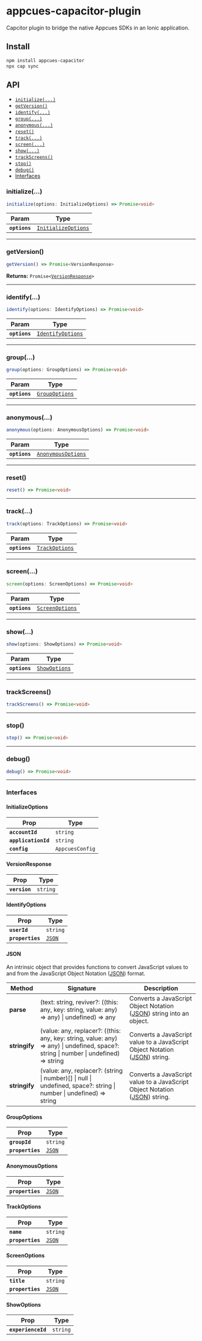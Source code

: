 # appcues-capacitor-plugin

Capcitor plugin to bridge the native Appcues SDKs in an Ionic application.

## Install

```bash
npm install appcues-capacitor
npx cap sync
```

## API

<docgen-index>

* [`initialize(...)`](#initialize)
* [`getVersion()`](#getversion)
* [`identify(...)`](#identify)
* [`group(...)`](#group)
* [`anonymous(...)`](#anonymous)
* [`reset()`](#reset)
* [`track(...)`](#track)
* [`screen(...)`](#screen)
* [`show(...)`](#show)
* [`trackScreens()`](#trackscreens)
* [`stop()`](#stop)
* [`debug()`](#debug)
* [Interfaces](#interfaces)

</docgen-index>

<docgen-api>
<!--Update the source file JSDoc comments and rerun docgen to update the docs below-->

### initialize(...)

```typescript
initialize(options: InitializeOptions) => Promise<void>
```

| Param         | Type                                                            |
| ------------- | --------------------------------------------------------------- |
| **`options`** | <code><a href="#initializeoptions">InitializeOptions</a></code> |

--------------------


### getVersion()

```typescript
getVersion() => Promise<VersionResponse>
```

**Returns:** <code>Promise&lt;<a href="#versionresponse">VersionResponse</a>&gt;</code>

--------------------


### identify(...)

```typescript
identify(options: IdentifyOptions) => Promise<void>
```

| Param         | Type                                                        |
| ------------- | ----------------------------------------------------------- |
| **`options`** | <code><a href="#identifyoptions">IdentifyOptions</a></code> |

--------------------


### group(...)

```typescript
group(options: GroupOptions) => Promise<void>
```

| Param         | Type                                                  |
| ------------- | ----------------------------------------------------- |
| **`options`** | <code><a href="#groupoptions">GroupOptions</a></code> |

--------------------


### anonymous(...)

```typescript
anonymous(options: AnonymousOptions) => Promise<void>
```

| Param         | Type                                                          |
| ------------- | ------------------------------------------------------------- |
| **`options`** | <code><a href="#anonymousoptions">AnonymousOptions</a></code> |

--------------------


### reset()

```typescript
reset() => Promise<void>
```

--------------------


### track(...)

```typescript
track(options: TrackOptions) => Promise<void>
```

| Param         | Type                                                  |
| ------------- | ----------------------------------------------------- |
| **`options`** | <code><a href="#trackoptions">TrackOptions</a></code> |

--------------------


### screen(...)

```typescript
screen(options: ScreenOptions) => Promise<void>
```

| Param         | Type                                                    |
| ------------- | ------------------------------------------------------- |
| **`options`** | <code><a href="#screenoptions">ScreenOptions</a></code> |

--------------------


### show(...)

```typescript
show(options: ShowOptions) => Promise<void>
```

| Param         | Type                                                |
| ------------- | --------------------------------------------------- |
| **`options`** | <code><a href="#showoptions">ShowOptions</a></code> |

--------------------


### trackScreens()

```typescript
trackScreens() => Promise<void>
```

--------------------


### stop()

```typescript
stop() => Promise<void>
```

--------------------


### debug()

```typescript
debug() => Promise<void>
```

--------------------


### Interfaces


#### InitializeOptions

| Prop                | Type                       |
| ------------------- | -------------------------- |
| **`accountId`**     | <code>string</code>        |
| **`applicationId`** | <code>string</code>        |
| **`config`**        | <code>AppcuesConfig</code> |


#### VersionResponse

| Prop          | Type                |
| ------------- | ------------------- |
| **`version`** | <code>string</code> |


#### IdentifyOptions

| Prop             | Type                                  |
| ---------------- | ------------------------------------- |
| **`userId`**     | <code>string</code>                   |
| **`properties`** | <code><a href="#json">JSON</a></code> |


#### JSON

An intrinsic object that provides functions to convert JavaScript values to and from the JavaScript Object Notation (<a href="#json">JSON</a>) format.

| Method        | Signature                                                                                                                                  | Description                                                                                    |
| ------------- | ------------------------------------------------------------------------------------------------------------------------------------------ | ---------------------------------------------------------------------------------------------- |
| **parse**     | (text: string, reviver?: ((this: any, key: string, value: any) =&gt; any) \| undefined) =&gt; any                                          | Converts a JavaScript Object Notation (<a href="#json">JSON</a>) string into an object.        |
| **stringify** | (value: any, replacer?: ((this: any, key: string, value: any) =&gt; any) \| undefined, space?: string \| number \| undefined) =&gt; string | Converts a JavaScript value to a JavaScript Object Notation (<a href="#json">JSON</a>) string. |
| **stringify** | (value: any, replacer?: (string \| number)[] \| null \| undefined, space?: string \| number \| undefined) =&gt; string                     | Converts a JavaScript value to a JavaScript Object Notation (<a href="#json">JSON</a>) string. |


#### GroupOptions

| Prop             | Type                                  |
| ---------------- | ------------------------------------- |
| **`groupId`**    | <code>string</code>                   |
| **`properties`** | <code><a href="#json">JSON</a></code> |


#### AnonymousOptions

| Prop             | Type                                  |
| ---------------- | ------------------------------------- |
| **`properties`** | <code><a href="#json">JSON</a></code> |


#### TrackOptions

| Prop             | Type                                  |
| ---------------- | ------------------------------------- |
| **`name`**       | <code>string</code>                   |
| **`properties`** | <code><a href="#json">JSON</a></code> |


#### ScreenOptions

| Prop             | Type                                  |
| ---------------- | ------------------------------------- |
| **`title`**      | <code>string</code>                   |
| **`properties`** | <code><a href="#json">JSON</a></code> |


#### ShowOptions

| Prop               | Type                |
| ------------------ | ------------------- |
| **`experienceId`** | <code>string</code> |

</docgen-api>
